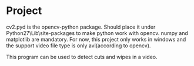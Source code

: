 # Project
cv2.pyd is the opencv-python package. Should place it under Python27\Lib\site-packages to make python work with opencv.
numpy and matplotlib are mandatory.
For now, this project only works in windows and the support video file type is only avi(according to opencv).

This program can be used to detect cuts and wipes in a video.
